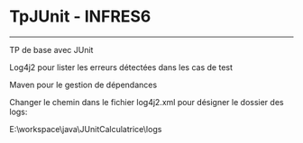 # TpJUnit - INFRES6
----------------------
TP de base avec JUnit

Log4j2 pour lister les erreurs détectées dans les cas de test

Maven pour le gestion de dépendances



Changer le chemin dans le fichier log4j2.xml pour désigner le dossier des logs: 

<Property name="log-path">E:\workspace\java\JUnitCalculatrice\logs</Property>

